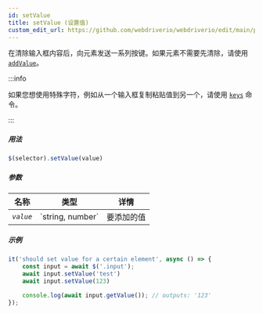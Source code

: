 ```yaml
---
id: setValue
title: setValue (设置值)
custom_edit_url: https://github.com/webdriverio/webdriverio/edit/main/packages/webdriverio/src/commands/element/setValue.ts
---
```


在清除输入框内容后，向元素发送一系列按键。如果元素不需要先清除，请使用 [`addValue`](/docs/api/element/addValue)。

:::info

如果您想使用特殊字符，例如从一个输入框复制粘贴值到另一个，请使用 [`keys`](/docs/api/browser/keys) 命令。

:::

##### 用法

```js
$(selector).setValue(value)
```

##### 参数

<table>
  <thead>
    <tr>
      <th>名称</th><th>类型</th><th>详情</th>
    </tr>
  </thead>
  <tbody>
    <tr>
      <td><code><var>value</var></code></td>
      <td>`string, number`</td>
      <td>要添加的值</td>
    </tr>
  </tbody>
</table>

##### 示例

```js title="setValue.js"
it('should set value for a certain element', async () => {
    const input = await $('.input');
    await input.setValue('test')
    await input.setValue(123)

    console.log(await input.getValue()); // outputs: '123'
});
```